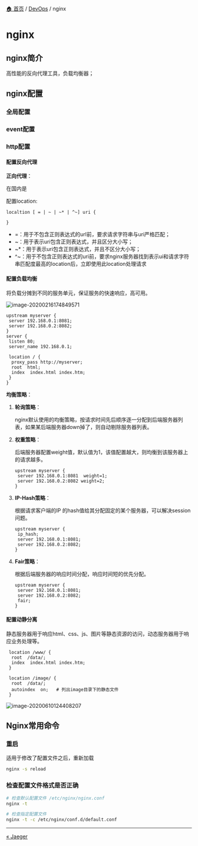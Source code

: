 [🏠 首页](../_index.md) / [DevOps](_index.md) / nginx

# nginx

## nginx简介

高性能的反向代理工具，负载均衡器；

## nginx配置

### 全局配置

### event配置

### http配置

#### 配置反向代理

**正向代理**：

在国内是

配置location:

```nginx
localtion [ = | ~ | ~* | ^~] uri {

}
```

- =：用于不包含正则表达式的url前，要求请求字符串与uri严格匹配；
- ~：用于表示uri包含正则表达式，并且区分大小写；
- ~*：用于表示uri包含正则表达式，并且不区分大小写；
- ^~：用于不包含正则表达式的uri前，要求nginx服务器找到表示ui和请求字符串匹配度最高的location后，立即使用此location处理请求

#### 配置负载均衡

将负载分摊到不同的服务单元，保证服务的快速响应，高可用。

![image-20200216174849571](https://images.poneding.com/2025/03/202503111815006.png)

```nginx
upstream myserver {
 server 192.168.0.1:8081;
 server 192.168.0.2:8082;
}
server {
 listen 80;
 server_name 192.168.0.1;
 
 location / {
  proxy_pass http://myserver;
  root  html;
  index  index.html index.htm;
 }
}
```

**均衡策略**：

1. **轮询策略**：

   nginx默认使用的均衡策略，按请求时间先后顺序逐一分配到后端服务器列表，如果某后端服务器down掉了，则自动剔除服务器列表。

2. **权重策略**：

   后端服务器配置weight值，默认值为1，该值配置越大，则均衡到该服务器上的请求越多。

   ```nginx
   upstream myserver {
    server 192.168.0.1:8081  weight=1;
    server 192.168.0.2:8082 weight=2;
   }
   ```

3. **IP-Hash策略**：

   根据请求客户端的IP 的hash值给其分配固定的某个服务器，可以解决session问题。

   ```nginx
   upstream myserver {
    ip_hash;
    server 192.168.0.1:8081;
    server 192.168.0.2:8082;
   }
   ```

4. **Fair策略**：

   根据后端服务器的响应时间分配，响应时间短的优先分配。

   ```nginx
   upstream myserver {
    server 192.168.0.1:8081;
    server 192.168.0.2:8082;
    fair;
   }
   ```

#### 配置动静分离

静态服务器用于响应html、css、js、图片等静态资源的访问，动态服务器用于响应业务处理等。

```nginx
 location /www/ {
  root  /data/;
  index  index.html index.htm;
 }
 
 location /image/ {
  root  /data/;
  autoindex  on;   # 列出image目录下的静态文件
 }
```

![image-20200610124408207](https://images.poneding.com/2025/03/202503111815237.png)

## Nginx常用命令

### 重启

适用于修改了配置文件之后，重新加载

```bash
nginx -s reload
```

### 检查配置文件格式是否正确

```bash
# 检查默认配置文件 /etc/nginx/nginx.conf
nginx -t

# 检查指定配置文件
nginx -t -c /etc/nginx/conf.d/default.conf
```

---
[« Jaeger](jeager.md)
